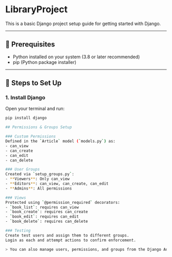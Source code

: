 # LibraryProject

This is a basic Django project setup guide for getting started with Django.

---

## 🔧 Prerequisites

- Python installed on your system (3.8 or later recommended)
- pip (Python package installer)

---

## 🚀 Steps to Set Up

### 1. Install Django

Open your terminal and run:

```bash
pip install django

## Permissions & Groups Setup

### Custom Permissions
Defined in the `Article` model (`models.py`) as:
- can_view
- can_create
- can_edit
- can_delete

### User Groups
Created via `setup_groups.py`:
- **Viewers**: Only can_view
- **Editors**: can_view, can_create, can_edit
- **Admins**: All permissions

### Views
Protected using `@permission_required` decorators:
- `book_list`: requires can_view
- `book_create`: requires can_create
- `book_edit`: requires can_edit
- `book_delete`: requires can_delete

### Testing
Create test users and assign them to different groups.
Login as each and attempt actions to confirm enforcement.

> You can also manage users, permissions, and groups from the Django Admin dashboard.
